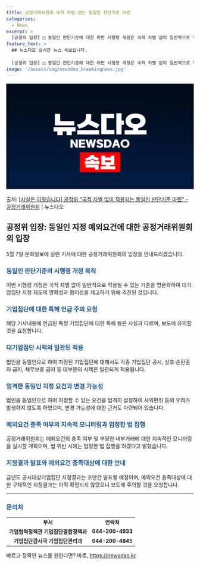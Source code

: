 ```yaml
---
title: 공정거래위원회 국적 차별 없는 동일인 판단기준 마련
categories:
  - News
excerpt: >
  [공정위 입장] □ 동일인 판단기준에 대한 이번 시행령 개정은 국적 차별 없이 일반적으로 적용될 수 있는 기…
feature_text: >
  ## 뉴스다오 실시간 뉴스 속보입니다.

  [공정위 입장] □ 동일인 판단기준에 대한 이번 시행령 개정은 국적 차별 없이 일반적으로 적용될 수 있는 기…
image: '/assets/img/newsdao_breakingnews.jpg'
---
```


![뉴스다오 속보](/assets/img/newsdao_breakingnews.jpg)

<p>출처: <a href="https://newsdao.kr/3765" rel="dofollow">[사실은 이렇습니다] 공정위 “국적 차별 없이 적용되는 동일인 판단기준 마련” - 공정거래위원회</a> | 뉴스다오</p>

<h2 data-ke-size="size26">공정위 입장: 동일인 지정 예외요건에 대한 공정거래위원회의 입장</h2>
<p data-ke-size="size16">5월 7일 문화일보에 실린 기사에 대한 공정거래위원회의 입장을 안내드리겠습니다.</p>

<h3><b><span style="color: #1a5490;">동일인 판단기준의 시행령 개정 목적</span></b></h3>
<p data-ke-size="size16">이번 시행령 개정은 국적 차별 없이 일반적으로 적용될 수 있는 기준을 명문화하여 대기업집단 지정 제도의 명확성과 합리성을 제고하기 위해 추진된 것입니다.</p>

<h3><b><span style="color: #1a5490;">기업집단에 대한 특혜 언급 주의 요청</span></b></h3>
<p data-ke-size="size16">해당 기사내용에 언급된 특정 기업집단에 대한 특혜 등은 사실과 다르며, 보도에 유의할 것을 요청합니다.</p>

<h3><b><span style="color: #1a5490;">대기업집단 시책의 일관된 적용</span></b></h3>
<p data-ke-size="size16">법인을 동일인으로 하여 지정된 기업집단에 대해서도 각종 기업집단 공시, 상호·순환출자 금지, 채무보증 금지 등 대부분의 시책은 일관되게 적용됩니다.</p>

<h3><b><span style="color: #1a5490;">엄격한 동일인 지정 요건과 변경 가능성</span></b></h3>
<p data-ke-size="size16">법인을 동일인으로 하여 지정할 수 있는 요건을 엄격히 설정하여 사익편취 등의 우려가 발생하지 않도록 하였으며, 변경 가능성에 대한 근거도 마련되어 있습니다.</p>

<h3><b><span style="color: #1a5490;">예외요건 충족 여부의 지속적 모니터링과 엄정한 법 집행</span></b></h3>
<p data-ke-size="size16">공정거래위원회는 예외요건의 충족 여부 및 부당한 내부거래에 대한 지속적인 모니터링을 실시할 계획이며, 법 위반 시에는 엄정한 법 집행을 하겠다고 밝혔습니다.</p>

<h3><b><span style="color: #1a5490;">지정결과 발표와 예외요건 충족대상에 대한 안내</span></b></h3>
<p data-ke-size="size16">금년도 공시대상기업집단 지정결과는 조만간 발표될 예정이며, 예외요건 충족대상에 대한 구체적인 지정결과는 아직 확정되지 않았으니 보도에 주의할 것을 요청합니다.</p>

<p data-ke-size="size16"></p>
<hr>
<p data-ke-size="size16"></p>
<h3><b><span style="color: #1a5490;">문의처</span></b></h3>
<table>
<tbody>
<tr>
<td style="text-align: center; height: 17px;"><b>부서</b></td>
<td style="text-align: center; height: 17px;"><b>연락처</b></td>
</tr>
<tr>
<td style="text-align: center; height: 17px;"><b>기업협력정책관 기업집단결합정책과</b></td>
<td style="text-align: center; height: 17px;"><b>044-200-4933</b></td>
</tr>
<tr>
<td style="text-align: center; height: 17px;"><b>기업집단감시국 기업집단관리과</b></td>
<td style="text-align: center; height: 17px;"><b>044-200-4845</b></td>
</tr>
</tbody>
</table>
<p data-ke-size="size16"></p> 

빠르고 정확한 뉴스를 원한다면? 바로, <a href="https://newsdao.kr" rel="dofollow">https://newsdao.kr</a>


